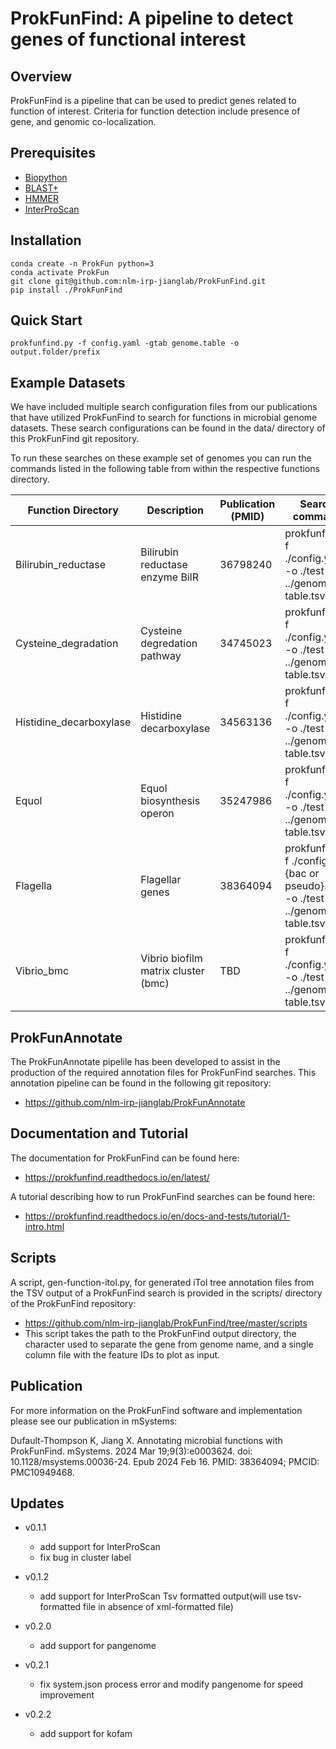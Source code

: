 # ProkFunFind: A pipeline to detect genes of functional interest

## Overview
  ProkFunFind is a pipeline that can be used to predict genes related to function of interest.
  Criteria for function detection include presence of gene, and genomic co-localization.

## Prerequisites
+ [Biopython](https://biopython.org/)
+ [BLAST+](https://ftp.ncbi.nlm.nih.gov/blast/executables/blast+/LATEST/)
+ [HMMER](http://eddylab.org/software/hmmer/hmmer.tar.gz)
+ [InterProScan](https://github.com/ebi-pf-team/interproscan)

## Installation

```
conda create -n ProkFun python=3
conda activate ProkFun
git clone git@github.com:nlm-irp-jianglab/ProkFunFind.git
pip install ./ProkFunFind
```

## Quick Start
```
prokfunfind.py -f config.yaml -gtab genome.table -o output.folder/prefix
```

## Example Datasets
We have included multiple search configuration files from our publications 
that have utilized ProkFunFind to search for functions in microbial genome 
datasets. These search configurations can be found in the data/ directory
of this ProkFunFind git repository. 

To run these searches on these example set of genomes you can run the
commands listed in the following table from within the respective functions
directory. 

|Function Directory | Description | Publication (PMID) | Search command |
|-------------------|-------------|--------------------|----------------|
|Bilirubin_reductase | Bilirubin reductase enzyme BilR | 36798240 | prokfunfind -f ./config.yaml -o ./test -g ../genome-table.tsv |
|Cysteine_degradation | Cysteine degredation pathway | 34745023 | prokfunfind -f ./config.yaml -o ./test -g ../genome-table.tsv |
|Histidine_decarboxylase | Histidine decarboxylase | 34563136 | prokfunfind -f ./config.yaml -o ./test -g ../genome-table.tsv |
|Equol | Equol biosynthesis operon | 35247986 | prokfunfind -f ./config.yaml -o ./test -g ../genome-table.tsv |
|Flagella | Flagellar genes | 38364094 | prokfunfind -f ./config-{bac or pseudo}.yaml -o ./test -g ../genome-table.tsv |
|Vibrio_bmc | Vibrio biofilm matrix cluster (bmc) | TBD | prokfunfind -f ./config.yaml -o ./test -g ../genome-table.tsv |

## ProkFunAnnotate
The ProkFunAnnotate pipelile has been developed to assist in the production
of the required annotation files for ProkFunFind searches. This annotation
pipeline can be found in the following git repository:
- https://github.com/nlm-irp-jianglab/ProkFunAnnotate

## Documentation and Tutorial
The documentation for ProkFunFind can be found here:
- https://prokfunfind.readthedocs.io/en/latest/

A tutorial describing how to run ProkFunFind searches can be found here:
- https://prokfunfind.readthedocs.io/en/docs-and-tests/tutorial/1-intro.html

## Scripts
A script, gen-function-itol.py, for generated iTol tree annotation files from 
the TSV output of a ProkFunFind search is provided in the scripts/ directory of 
the ProkFunFind repository: 
- https://github.com/nlm-irp-jianglab/ProkFunFind/tree/master/scripts
- This script takes the path to the ProkFunFind output directory, the character used to separate the gene from genome name, and a single column file with the feature IDs to plot as input. 

## Publication
For more information on the ProkFunFind software and implementation please see our publication in mSystems:

Dufault-Thompson K, Jiang X. Annotating microbial functions with ProkFunFind. mSystems. 2024 Mar 19;9(3):e0003624. doi: 10.1128/msystems.00036-24. Epub 2024 Feb 16. PMID: 38364094; PMCID: PMC10949468.
## Updates

* v0.1.1
    * add support for InterProScan
    * fix bug in cluster label

* v0.1.2
    * add support for InterProScan Tsv formatted output(will use tsv-formatted file in absence of xml-formatted file)

* v0.2.0
    * add support for pangenome

* v0.2.1
    * fix system.json process error and modify pangenome for speed improvement

* v0.2.2
    * add support for kofam
